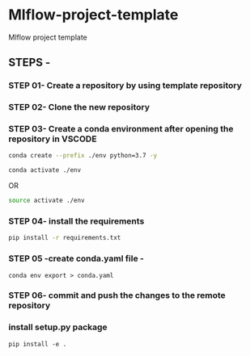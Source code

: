 # Mlflow-project-template
Mlflow project template

## STEPS -

### STEP 01- Create a repository by using template repository

### STEP 02- Clone the new repository

### STEP 03- Create a conda environment after opening the repository in VSCODE

```bash
conda create --prefix ./env python=3.7 -y
```

```bash
conda activate ./env
```
OR
```bash
source activate ./env
```

### STEP 04- install the requirements
```bash
pip install -r requirements.txt
```

### STEP 05 -create conda.yaml file -
```
conda env export > conda.yaml
```

### STEP 06- commit and push the changes to the remote repository

### install setup.py package
```
pip install -e .
```